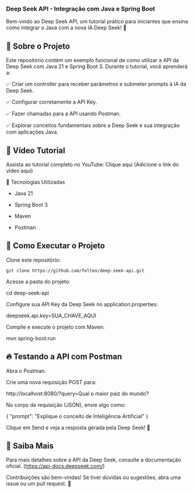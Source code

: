 ### Deep Seek API - Integração com Java e Spring Boot

Bem-vindo ao Deep Seek API, um tutorial prático para iniciantes que ensina como integrar o Java com a nova IA Deep Seek! 🚀

## 📌 Sobre o Projeto

Este repositório contém um exemplo funcional de como utilizar a API da Deep Seek com Java 21 e Spring Boot 3. Durante o tutorial, você aprenderá a:

✅ Criar um controller para receber parâmetros e submeter prompts à IA da Deep Seek.

✅ Configurar corretamente a API Key.

✅ Fazer chamadas para a API usando Postman.

✅ Explorar conceitos fundamentais sobre a Deep Seek e sua integração com aplicações Java.


## 🎥 Vídeo Tutorial

Assista ao tutorial completo no YouTube: Clique aqui (Adicione o link do vídeo aqui)

🚀 Tecnologias Utilizadas

- Java 21

- Spring Boot 3

- Maven

- Postman

## 📂 Como Executar o Projeto

Clone este repositório:

```shell
git clone https://github.com/feltex/deep-seek-api.git
```

Acesse a pasta do projeto:

cd deep-seek-api

Configure sua API Key da Deep Seek no application.properties:

deepseek.api.key=SUA_CHAVE_AQUI

Compile e execute o projeto com Maven:

mvn spring-boot:run

## 🔥 Testando a API com Postman

Abra o Postman.

Crie uma nova requisição POST para:

http://localhost:8080/?query=Qual o maior paiz do mundo?

No corpo da requisição (JSON), envie algo como:

{
"prompt": "Explique o conceito de Inteligência Artificial"
}

Clique em Send e veja a resposta gerada pela Deep Seek! 🎯

## 📖 Saiba Mais

Para mais detalhes sobre a API da Deep Seek, consulte a documentação oficial. (https://api-docs.deepseek.com/)

Contribuições são bem-vindas! Se tiver dúvidas ou sugestões, abra uma issue ou um pull request. 🤝


